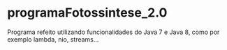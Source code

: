 # programaFotossintese_2.0
Programa refeito utilizando funcionalidades do Java 7 e Java 8, como por exemplo lambda, nio, streams...
